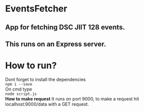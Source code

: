 # EventsFetcher
## App for fetching DSC JIIT 128 events.
## This runs on an Express server.

# How to run?  
Dont forget to install the dependencies  
`npm i --save`  
On cmd type  
`node script.js`  
**How to make request** It runs on port 9000, to make a request hit localhost:9000/data with a GET request.
